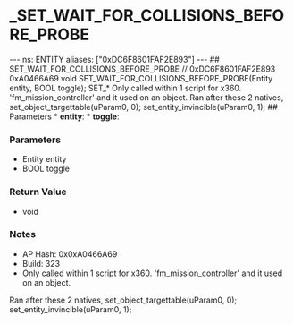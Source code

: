 # _SET_WAIT_FOR_COLLISIONS_BEFORE_PROBE

--- ns: ENTITY aliases: ["0xDC6F8601FAF2E893"] --- ## SET_WAIT_FOR_COLLISIONS_BEFORE_PROBE  // 0xDC6F8601FAF2E893 0xA0466A69 void SET_WAIT_FOR_COLLISIONS_BEFORE_PROBE(Entity entity, BOOL toggle);  SET_* Only called within 1 script for x360. 'fm_mission_controller' and it used on an object. Ran after these 2 natives, set_object_targettable(uParam0, 0); set_entity_invincible(uParam0, 1);  ## Parameters * **entity**: * **toggle**:

### Parameters
* Entity entity
* BOOL toggle

### Return Value
* void

### Notes
* AP Hash: 0x0xA0466A69
* Build: 323
* Only called within 1 script for x360. 'fm_mission_controller' and it used on an object. 

Ran after these 2 natives,
set_object_targettable(uParam0, 0);
set_entity_invincible(uParam0, 1);

